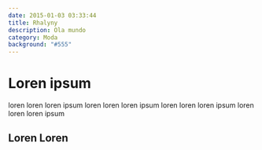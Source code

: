 ```yaml
---
date: 2015-01-03 03:33:44
title: Rhalyny
description: Ola mundo
category: Moda
background: "#555"
---
```


# Loren ipsum

loren loren loren ipsum loren loren loren ipsum loren loren loren ipsum loren loren loren ipsum

## Loren Loren
